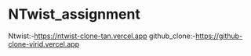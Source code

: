 # NTwist_assignment
Ntwist:-https://ntwist-clone-tan.vercel.app
github_clone:-https://github-clone-virid.vercel.app
